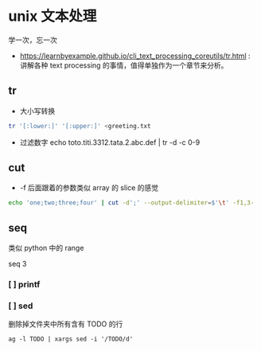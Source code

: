 # unix 文本处理

学一次，忘一次

- https://learnbyexample.github.io/cli_text_processing_coreutils/tr.html : 讲解各种 text processing 的事情，值得单独作为一个章节来分析。

## tr

- 大小写转换
```sh
tr '[:lower:]' '[:upper:]' <greeting.txt
```

- 过滤数字
echo toto.titi.3312.tata.2.abc.def | tr -d -c 0-9

## cut

- -f 后面跟着的参数类似 array 的 slice 的感觉
```sh
echo 'one;two;three;four' | cut -d';' --output-delimiter=$'\t' -f1,3-
```

## seq

类似 python 中的 range

seq 3

### [ ] printf

### [ ] sed
删除掉文件夹中所有含有 TODO 的行
```plain
ag -l TODO | xargs sed -i '/TODO/d'
```
